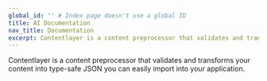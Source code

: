 ```yaml
---
global_id: '' # Index page doesn't use a global ID
title: AI Documentation
nav_title: Documentation
excerpt: Contentlayer is a content preprocessor that validates and transforms your content into type-safe JSON you can easily import into your application.
---
```


Contentlayer is a content preprocessor that validates and transforms your content into type-safe JSON you can easily import into your application.


